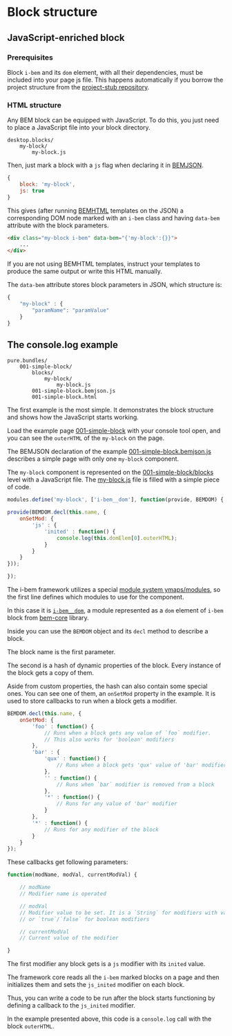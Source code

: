 # Block structure

## JavaScript-enriched block

### Prerequisites

Block `i-bem` and its `dom` element, with all their dependencies, must be included
into your page js file. This happens automatically if you borrow the project
structure from the [project-stub repository](https://en.bem.info/platform/project-stub/).

### HTML structure

Any BEM block can be equipped with JavaScript. To do this, you just need to place
a JavaScript file into your block directory.

```files
desktop.blocks/
    my-block/
        my-block.js
```

Then, just mark a block with a `js` flag when declaring it in [BEMJSON](https://en.bem.info/platform/bemjson/).

```js
{
    block: 'my-block',
    js: true
}
```

This gives (after running [BEMHTML](https://en.bem.info/platform/bem-xjst/) templates on the JSON) a corresponding DOM
node marked with an `i-bem` class and having `data-bem` attribute with the block
parameters.

```html
<div class="my-block i-bem" data-bem="{'my-block':{}}">
    ...
</div>
```

If you are not using BEMHTML templates, instruct your templates to produce the same
output or write this HTML manually.

The `data-bem` attribute stores block parameters in JSON, which structure is:

```js
{
    "my-block" : {
        "paramName": "paramValue"
    }
}
```

## The console.log example

```files
pure.bundles/
    001-simple-block/
        blocks/
            my-block/
                my-block.js
        001-simple-block.bemjson.js
        001-simple-block.html
```

The first example is the most simple. It demonstrates the block structure and
shows how the JavaScript starts working.

Load the example page
[001-simple-block](https://bem.github.io/bem-js-tutorial/pure.bundles/001-simple-block/001-simple-block.html) with your console tool open, and you can see the `outerHTML`
of the `my-block` on the page.

The BEMJSON declaration of the example
[001-simple-block.bemjson.js](https://github.com/bem/bem-js-tutorial/blob/master/pure.bundles/001-simple-block/001-simple-block.bemjson.js) describes a simple page with only one
`my-block` component.

The `my-block` component is represented on the
[001-simple-block/blocks](https://github.com/bem/bem-js-tutorial/tree/master/pure.bundles/001-simple-block/blocks/my-block) level with a JavaScript file. The
[my-block.js](https://github.com/bem/bem-js-tutorial/blob/master/pure.bundles/001-simple-block/blocks/my-block/my-block.js) file is filled with a simple piece of code.

```js
modules.define('my-block', ['i-bem__dom'], function(provide, BEMDOM) {

provide(BEMDOM.decl(this.name, {
    onSetMod: {
        'js' : {
            'inited' : function() {
                console.log(this.domElem[0].outerHTML);
            }
        }
    }
}));

});
```

The i-bem framework utilizes a special [module system
ymaps/modules](https://github.com/ymaps/modules/blob/master/README.md),
so the first line defines which modules to use for the component.

In this case it is
[`i-bem__dom`](https://github.com/bem/bem-core/blob/v3/common.blocks/i-bem/__dom/i-bem__dom.js),
a module represented as a `dom` element of `i-bem` block from
[bem-core](https://en.bem.info/libs/bem-core/) library.

Inside you can use the `BEMDOM` object and its `decl` method to describe a block.

The block name is the first parameter.

The second is a hash of dynamic properties of the block. Every instance of the block
gets a copy of them.

Aside from custom properties, the hash can also contain some special ones. You can
see one of them, an `onSetMod` property in the example. It is used to store
callbacks to run when a block gets a modifier.

```js
BEMDOM.decl(this.name, {
    onSetMod: {
        'foo' : function() {
            // Runs when a block gets any value of `foo` modifier.
            // This also works for 'boolean' modifiers
        },
        'bar' : {
            'qux' : function() {
                // Runs when a block gets 'qux' value of 'bar' modifier
            },
            '' : function() {
                // Runs when `bar` modifier is removed from a block
            },
            '*' : function() {
                // Runs for any value of 'bar' modifier
            }
        },
        '*' : function() {
            // Runs for any modifier of the block
        }
    }
});
```

These callbacks get following parameters:

```js
function(modName, modVal, currentModVal) {

    // modName
    // Modifier name is operated

    // modVal
    // Modifier value to be set. It is a `String` for modifiers with values
    // or `true`/`false` for boolean modifiers

    // currentModVal
    // Current value of the modifier

}
```

The first modifier any block gets is a `js` modifier with its `inited` value.

The framework core reads all the `i-bem` marked blocks on a page and then
initializes them and sets the `js_inited` modifier on each block.

Thus, you can write a code to be run after the block starts functioning by defining
a callback to the `js_inited` modifier.

In the example presented above, this code is a `console.log` call with the block
`outerHTML`.
